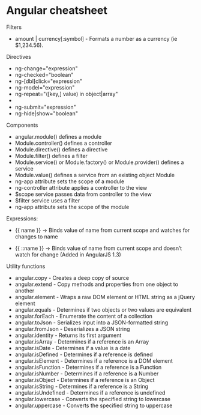 # Angular cheatsheet

Filters
- amount | currency[:symbol] - Formats a number as a currency (ie $1,234.56).

Directives
- ng-change="expression"
- ng-checked="boolean"
- ng-[dbl]click="expression"
- ng-model="expression"
- ng-repeat="([key,] value) in object|array"
- <option ng-selected="boolean">
- ng-submit="expression"
- ng-hide|show="boolean"

Components
- angular.module() defines a module
- Module.controller() defines a controller
- Module.directive() defines a directive
- Module.filter() defines a filter
- Module.service() or Module.factory() or Module.provider() defines a service
- Module.value() defines a service from an existing object Module
- ng-app attribute sets the scope of a module
- ng-controller attribute applies a controller to the view
- $scope service passes data from controller to the view
- $filter service uses a filter
- ng-app attribute sets the scope of the module

Expressions:

- {{ name }} -> Binds value of name from current scope and watches for changes to name

- {{ ::name }} -> Binds value of name from current scope and doesn’t watch for change (Added in AngularJS 1.3)

Utility functions

- angular.copy - Creates a deep copy of source
- angular.extend - Copy methods and properties from one object to another
- angular.element - Wraps a raw DOM element or HTML string as a jQuery element
- angular.equals - Determines if two objects or two values are equivalent
- angular.forEach - Enumerate the content of a collection
- angular.toJson - Serializes input into a JSON-formatted string
- angular.fromJson - Deserializes a JSON string
- angular.identity - Returns its first argument
- angular.isArray - Determines if a reference is an Array
- angular.isDate - Determines if a value is a date
- angular.isDefined - Determines if a reference is defined
- angular.isElement - Determines if a reference is a DOM element
- angular.isFunction - Determines if a reference is a Function
- angular.isNumber - Determines if a reference is a Number
- angular.isObject - Determines if a reference is an Object
- angular.isString - Determines if a reference is a String
- angular.isUndefined - Determines if a reference is undefined
- angular.lowercase - Converts the specified string to lowercase
- angular.uppercase - Converts the specified string to uppercase